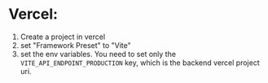 # Vercel:

1. Create a project in vercel
2. set "Framework Preset" to "Vite"
3. set the env variables.
   You need to set only the `VITE_API_ENDPOINT_PRODUCTION` key, which is the backend vercel project uri. 

